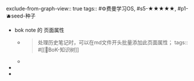 exclude-from-graph-view:: true
tags:: #⚙️费曼学习OS, #s5-★★★★★, #p1-🫐seed-种子

- bok note 的 页面属性
	- > 处理历史笔记时，可以在md文件开头批量添加此页面属性；
	  tags:: #[[🌲BoK-知识树]]
	-
-
-